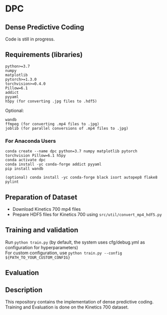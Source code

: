 # DPC
Dense Predictive Coding
---

Code is still in progress.


## Requirements (libraries)
```
python>=3.7
numpy
matplotlib
pytorch>=1.3.0
torchvision>=0.4.0
Pillow=6.1
addict
pyyaml
h5py (for converting .jpg files to .hdf5)
```

Optional:
```
wandb
ffmpeg (for converting .mp4 files to .jpg)
joblib (for parallel conversions of .mp4 files to .jpg)
```

### For Anaconda Users
```
conda create --name dpc python=3.7 numpy matplotlib pytorch torchvision Pillow=6.1 h5py
conda activate dpc
conda install -yc conda-forge addict pyyaml
pip install wandb

(optional) conda install -yc conda-forge black isort autopep8 flake8 pylint
```

## Preparation of Dataset
- Download Kinetics 700 mp4 files
- Prepare HDF5 files for Kinetics 700 using `src/util/convert_mp4_hdf5.py`

## Training and validation
Run `python train.py` (by default, the system uses cfg/debug.yml as configuration for hyperparameters)\
For custom configuration, use `python train.py --config ${PATH_TO_YOUR_CUSTOM_CONFIG}`

## Evaluation

## Description
This repository contains the implementation of dense predictive coding.\
Training and Evaluation is done on the Kinetics 700 dataset.
